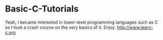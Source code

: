 # Basic-C-Tutorials
Yeah, I became interested in lower-level programming languages such as C so I took a crash course on the very basics of it.  Enjoy.  http://www.learn-c.org
